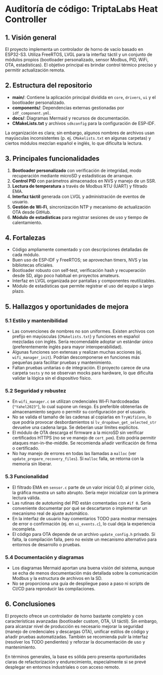 # Auditoría de código: TriptaLabs Heat Controller

## 1. Visión general

El proyecto implementa un controlador de horno de vacío basado en ESP32-S3. Utiliza FreeRTOS, LVGL para la interfaz táctil y un conjunto de módulos propios (bootloader personalizado, sensor Modbus, PID, WiFi, OTA, estadísticas). El objetivo principal es brindar control térmico preciso y permitir actualización remota.

## 2. Estructura del repositorio

- **main/**: Contiene la aplicación principal dividida en `core`, `drivers`, `ui` y el bootloader personalizado.
- **components/**: Dependencias externas gestionadas por `idf_component.yml`.
- **docs/**: Diagramas Mermaid y recursos de documentación.
- **CMakeLists.txt** y archivos `sdkconfig` para la configuración de ESP‑IDF.

La organización es clara; sin embargo, algunos nombres de archivos usan mayúsculas inconsistentes (p. ej. `CMakelists.txt` en algunas carpetas) y ciertos módulos mezclan español e inglés, lo que dificulta la lectura.

## 3. Principales funcionalidades

1. **Bootloader personalizado** con verificación de integridad, modo recuperación mediante microSD y estadísticas de arranque.
2. **Control PID** con parámetros almacenados en NVS y manejo de un SSR.
3. **Lectura de temperatura** a través de Modbus RTU (UART) y filtrado EMA.
4. **Interfaz táctil** generada con LVGL y administración de eventos de usuario.
5. **Gestión de Wi‑Fi**, sincronización NTP y mecanismo de actualización OTA desde GitHub.
6. **Módulo de estadísticas** para registrar sesiones de uso y tiempo de calentamiento.

## 4. Fortalezas

- Código ampliamente comentado y con descripciones detalladas de cada módulo.
- Buen uso de ESP‑IDF y FreeRTOS; se aprovechan timers, NVS y las bibliotecas oficiales.
- Bootloader robusto con self‑test, verificación hash y recuperación desde SD, algo poco habitual en proyectos amateurs.
- Interfaz en LVGL organizada por pantallas y componentes reutilizables.
- Módulo de estadísticas que permite registrar el uso del equipo a largo plazo.

## 5. Hallazgos y oportunidades de mejora

### 5.1 Estilo y mantenibilidad

- Las convenciones de nombres no son uniformes. Existen archivos con prefijo en mayúsculas (`CMakelists.txt`) y funciones en español mezcladas con inglés. Sería recomendable adoptar un estándar único (preferentemente inglés para mayor interoperabilidad).
- Algunas funciones son extensas y realizan muchas acciones (ej. `wifi_manager_init`). Podrían descomponerse en funciones más pequeñas para facilitar pruebas y mantenimiento.
- Faltan pruebas unitarias o de integración. El proyecto carece de una carpeta `tests` y no se observan mocks para hardware, lo que dificulta validar la lógica sin el dispositivo físico.

### 5.2 Seguridad y robustez

- En `wifi_manager.c` se utilizan credenciales Wi‑Fi hardcodeadas (`"Yahel2023"`), lo cual supone un riesgo. Es preferible obtenerlas de almacenamiento seguro o permitir su configuración por el usuario.
- No se valida el tamaño de las cadenas al copiarlas en `TryWifiConn`, lo que podría provocar desbordamientos si `lv_dropdown_get_selected_str` devuelve una cadena larga. Se deberían usar límites explícitos.
- El módulo de OTA descarga el firmware a la microSD sin verificar certificados HTTPS (no se ve manejo de `cert_pem`). Esto podría permitir ataques man-in-the-middle. Se recomienda añadir verificación de firma o certificado.
- No hay manejo de errores en todas las llamadas a `malloc` (ver `update_prepare_recovery_files`). Si `malloc` falla, se retorna con la memoria sin liberar.

### 5.3 Funcionalidad

- El filtrado EMA en `sensor.c` parte de un valor inicial 0.0; al primer ciclo, la gráfica muestra un salto abrupto. Sería mejor inicializar con la primera lectura válida.
- Las rutinas de autotuning del PID están comentadas con `#if 0`. Sería conveniente documentar por qué se descartaron o implementar un mecanismo real de ajuste automático.
- En la interfaz de usuario hay comentarios TODO para mostrar mensajes de error o confirmación (ej. en `ui_events.c`), lo cual deja la experiencia incompleta.
- El código para OTA depende de un archivo `update_config.h` privado. Si falta, la compilación falla, pero no existe un mecanismo alternativo para entornos de desarrollo o pruebas.

### 5.4 Documentación y diagramas

- Los diagramas Mermaid aportan una buena visión del sistema, aunque se echa de menos documentación más detallada sobre la comunicación Modbus y la estructura de archivos en la SD.
- No se proporciona una guía de despliegue paso a paso ni scripts de CI/CD para reproducir las compilaciones.

## 6. Conclusiones

El proyecto ofrece un controlador de horno bastante completo y con características avanzadas (bootloader custom, OTA, UI táctil). Sin embargo, para alcanzar nivel de producción es necesario mejorar la seguridad (manejo de credenciales y descargas OTA), unificar estilos de código y añadir pruebas automatizadas. También se recomienda pulir la interfaz (resolver los TODO pendientes) y reforzar la documentación de uso y mantenimiento.

En términos generales, la base es sólida pero presenta oportunidades claras de refactorización y endurecimiento, especialmente si se prevé desplegar en entornos industriales o con acceso remoto.

